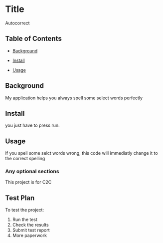 # Title

Autocorrect

## Table of Contents

- [Background](#background)

- [Install](#install)

- [Usage](#usage)

## Background

My application helps you always spell some select words perfectly

## Install

you just have to press run.

## Usage

If you spell some selct words wrong, this code will immediatly change it to the correct spelling

### Any optional sections
This project is for C2C

## Test Plan

To test the project:

1.  Run the test
2.  Check the results
3.  Submit test report
4.  More paperwork
